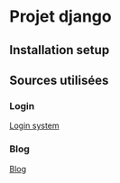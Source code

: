 # Projet django
## Installation setup 
## Sources utilisées

### Login 
[Login system](https://simpleisbetterthancomplex.com/tutorial/2016/06/27/how-to-use-djangos-built-in-login-system.html)
### Blog 
[Blog](https://tutorial.djangogirls.org/fr/)
